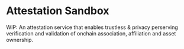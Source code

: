 # Attestation Sandbox

WIP: An attestation service that enables trustless & privacy perserving verification and validation of onchain association, affiliation and asset ownership.
